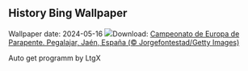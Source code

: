## History Bing Wallpaper
Wallpaper date: 2024-05-16
![](https://www.bing.com/th?id=OHR.ParaglidingChampion_ES-ES1439141263_UHD.jpg&w=1000)Download: [Campeonato de Europa de Parapente. Pegalajar, Jaén, España (© Jorgefontestad/Getty Images)](https://www.bing.com/th?id=OHR.ParaglidingChampion_ES-ES1439141263_UHD.jpg)

Auto get programm by LtgX
